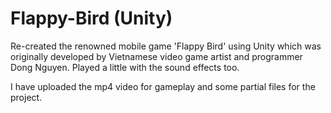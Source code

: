# Flappy-Bird (Unity)
Re-created the renowned mobile game 'Flappy Bird' using Unity which was originally developed by Vietnamese video game artist and programmer Dong Nguyen. Played a little with the sound effects too.

I have uploaded the mp4 video for gameplay and some partial files for the project.
